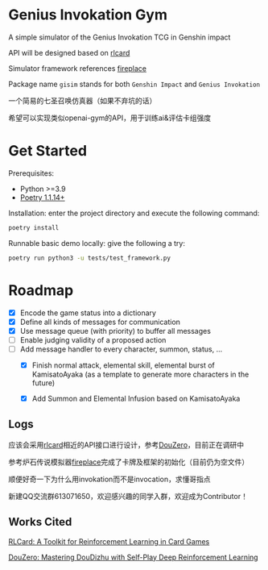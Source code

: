 <!--
 Copyright (c) 2022 davidgao

 This software is released under the MIT License.
 https://opensource.org/licenses/MIT
-->

# Genius Invokation Gym

A simple simulator of the Genius Invokation TCG in Genshin impact

API will be designed based on [rlcard](https://github.com/datamllab/rlcard)

Simulator framework references [fireplace](https://github.com/jleclanche/fireplace)

Package name `gisim` stands for both `Genshin Impact` and `Genius Invokation`

一个简易的七圣召唤仿真器（如果不弃坑的话）

希望可以实现类似openai-gym的API，用于训练ai&评估卡组强度

# Get Started

Prerequisites:
* Python >=3.9
* [Poetry 1.1.14+](https://python-poetry.org)

Installation: enter the project directory and execute the following command:
```bash
poetry install
```

Runnable basic demo locally: give the following a try:
```bash
poetry run python3 -u tests/test_framework.py
```


# Roadmap
- [x] Encode the game status into a dictionary
- [x] Define all kinds of messages for communication
- [x] Use message queue (with priority) to buffer all messages
- [ ] Enable judging validity of a proposed action
- [ ] Add message handler to every character, summon, status, ...
    - [x] Finish normal attack, elemental skill, elemental burst of KamisatoAyaka (as a template to generate more characters in the future)
    - [x] Add Summon and Elemental Infusion based on KamisatoAyaka


## Logs

应该会采用[rlcard](https://github.com/datamllab/rlcard)相近的API接口进行设计，参考[DouZero](https://github.com/kwai/DouZero)，目前正在调研中

参考炉石传说模拟器[fireplace](https://github.com/jleclanche/fireplace)完成了卡牌及框架的初始化（目前仍为空文件）

顺便好奇一下为什么用invokation而不是invocation，求懂哥指点

新建QQ交流群613071650，欢迎感兴趣的同学入群，欢迎成为Contributor！

## Works Cited

[RLCard: A Toolkit for Reinforcement Learning in Card Games](https://github.com/datamllab/rlcard)

[DouZero: Mastering DouDizhu with Self-Play Deep Reinforcement Learning](https://github.com/kwai/DouZero)
